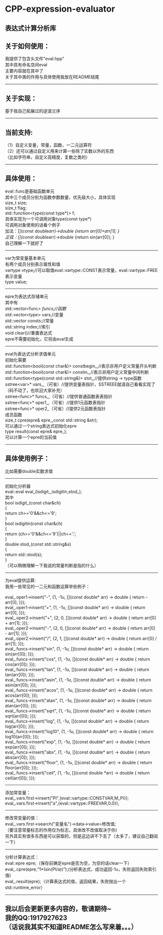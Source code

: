 # CPP-expression-evaluator
表达式计算分析库
-----------------------------------------------
关于如何使用：
----------------------------------------------
我提供了包含头文件"eval.hpp"<br>
其中具有命名空间eval<br>
主要内容就在其中了<br>
关于其中类的作用与具体使用我放在README结尾

-----------------------------------------------
关于实现：
----------------------------------------------
基于我自己拓展过的逆波兰序

---------------------------------------------
当前支持:
----------------------------------------------
  （1）自定义变量，常量，函数，一二元运算符<br>
  （2）还可以通过自定义用来计算一些除了实数以外的东西<br>
  （比如字符串，自定义高精度，复数之类的）
  
------------------------------------------------
具体使用：
----------------------------------------------
eval::func是基础函数单元<br>
其中三个成员分别为函数参数数量，优先级大小，具体实现<br>
size_t size;<br>
size_t flag;<br>
std::function<type(const type*)> f;<br>
具体实现为一个可调用对象type(const type*)<br>
可调用对象使用的话看个例子<br>
加法：[](const double*arr)->double {return arr[0]+arr[1]; }<br>
正弦：[](const double*arr)->double {return sin(arr[0]); }<br>
自己理解一下就好了

----------------------------------------------
var为常变量基本单元<br>
有两个成员分别表示属性和值<br>
vartype vtype;//可以取值eval::vartype::CONST表示常量，eval::vartype::FREE表示变量<br>
type value;

----------------------------------------------
epre为表达式存储单元<br>
其中有<br>
std::vector<func<type>*> funcs;//函数<br>
std::vector<type*> vars;//变量<br>
std::vector<type> consts;//常量<br>
std::string index;//索引<br>
void clear()//重置表达式<br>
epre不需要初始化，它将由eval生成

----------------------------------------------
eval为表达式分析求值单元<br>
初始化需要<br>
std::function<bool(const char&)> constbegin_,//表示非用户定义常量开头判断<br>
std::function<bool(const char&)> constin_,//表示非用户定义常量中间判断<br>
std::function<type(const std::string&)> stot_,//提供string -> type函数<br>
sstree<var<type>>* vars_,（可省）//提供变量表指针，SSTREEE就请自己看看实现了（码不动了，也欢迎大家补充）<br>
sstree<func<type>>* funcs_,（可省）//提供普通函数表表指针<br>
sstree<func<type>>* oper1_,（可省）//提供1元函数表指针<br>
sstree<func<type>>* oper2_（可省）//提供2元函数表指针<br>
成员函数<br>
size_t cpre(epre<type>& epre_,const std::string &str);<br>
可以通过一个string表达式初始化epre<br>
type result(const epre<type>& epre_);<br>
可以计算一个epre的当前值

----------------------------------------------

具体使用例子：
-------------
比如需要double实数求值

------------
初始化分析器<br>
eval::eval<double> eval_(isdigit_,isdigitin,stod_);<br>
其中<br>
bool isdigit_(const char&ch)<br>
{<br>
    return ch>='0'&&ch<='9';<br>
}<br>
bool isdigitin(const char&ch)<br>
{<br>
    return (ch>='0'&&ch<='9')||ch=='.';<br>
}<br>
double stod_(const std::string&s)<br>
{<br>
    return std::stod(s);<br>
}<br>
（可以稍微理解一下我说的常量判断是指的什么）<br>

----------
为eval提供运算:<br>
我用一些常见的一二元和函数运算举些例子：<br>    
    eval_.oper1->insert("-", {1, -1u, [](const double* arr) -> double
                                    { return -arr[0]; }});<br>
    eval_.oper1->insert("+", {1, -1u, [](const double* arr) -> double
                                    { return arr[0]; }});<br>
    eval_.oper2->insert("+", {2, 0, [](const double* arr) -> double
                                    { return arr[0] + arr[1]; }});<br>
    eval_.oper2->insert("-", {2, 0, [](const double* arr) -> double
                                    { return arr[0] - arr[1]; }});<br>
    eval_.oper2->insert("/", {2, 1, [](const double* arr) -> double
                                    { return arr[0] / arr[1]; }});<br>
    eval_.funcs->insert("sin", {1, -1u, [](const double* arr) -> double
                                      { return sin(arr[0]); }});<br>
    eval_.funcs->insert("cos", {1, -1u, [](const double* arr) -> double
                                      { return cos(arr[0]); }});<br>
    eval_.funcs->insert("tan", {1, -1u, [](const double* arr) -> double
                                      { return tan(arr[0]); }});<br>
    eval_.funcs->insert("asin", {1, -1u, [](const double* arr) -> double
                                       { return asin(arr[0]); }});<br>
    eval_.funcs->insert("acos", {1, -1u, [](const double* arr) -> double
                                       { return acos(arr[0]); }});<br>
    eval_.funcs->insert("atan", {1, -1u, [](const double* arr) -> double
                                       { return atan(arr[0]); }});<br>
    eval_.funcs->insert("sqrt", {1, -1u, [](const double* arr) -> double
                                       { return sqrt(arr[0]); }});<br>
    eval_.funcs->insert("log", {1, -1u, [](const double* arr) -> double
                                      { return log(arr[0]); }});<br>
    eval_.funcs->insert("log10", {1, -1u, [](const double* arr) -> double
                                        { return log10(arr[0]); }});<br>
    eval_.funcs->insert("exp", {1, -1u, [](const double* arr) -> double
                                      { return exp(arr[0]); }});<br>
    eval_.funcs->insert("abs", {1, -1u, [](const double* arr) -> double
                                      { return abs(arr[0]); }});<br>
    eval_.funcs->insert("floor", {1, -1u, [](const double* arr) -> double
                                        { return floor(arr[0]); }});<br>
    eval_.funcs->insert("ceil", {1, -1u, [](const double *arr) -> double
                                       { return ceil(arr[0]); }});<br>

----------
添加常变量：<br>
    eval_.vars.first->insert("PI",{eval::vartype::CONSTVAR,M_PI});<br>
    eval_.vars.first->insert("a",{eval::vartype::FREEVAR,0.0});<br>

-----------
修改常变量的值：<br>
    eval_.vars.first->search("变量名")->data->value=修改值;<br>
    （要注意常量标志的作用仅为标志，具体改不改值取决于你）<br>
    另外其实有很多东西是可以获取的，但是这边讲不下去了（太多了，建议自己翻阅一下）<br>

-------------
分析计算表达式：<br>
    eval::epre<double> epre;（保存前确定epre是否为空，为空的话clear一下）<br>
    eval_.cpre(epre,“1*(sin(PI/a))”);(分析表达式，成功返回-1u，失败返回失败索引值)<br>
    eval_.result(epre);（计算表达式的值，返回结果，失败抛出一个std::runtime_error）<br>
    
-----------------------------------------------
我以后会更新更多内容的，敬请期待~<br>
我的QQ:1917927623<br>
（话说我其实不知道README怎么写来着。。。）
-----------------------------------------------
